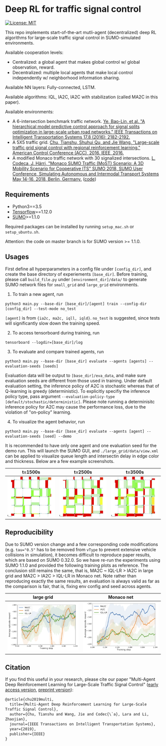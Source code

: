 # Deep RL for traffic signal control

[![License: MIT](https://img.shields.io/badge/License-MIT-yellow.svg)](https://opensource.org/licenses/MIT)

This repo implements start-of-the-art mutli-agent (decentralized) deep RL algorithms for large-scale traffic signal control in SUMO-simulated environments.

Available cooperation levels:
* Centralized: a global agent that makes global control w/ global observation, reward.
* Decentralized: multiple local agents that make local control independently w/ neighborhood information sharing.

Available NN layers:
Fully-connected, LSTM.

Available algorithms:
IQL, IA2C, IA2C with stabilization (called MA2C in this paper). 

Available environments:
* A 6-intersection benchmark traffic network. [Ye, Bao-Lin, et al. "A hierarchical model predictive control approach for signal splits optimization in large-scale urban road networks." IEEE Transactions on Intelligent Transportation Systems 17.8 (2016): 2182-2192.](https://ieeexplore.ieee.org/abstract/document/7406703/)
* A 5X5 traffic grid. [Chu, Tianshu, Shuhui Qu, and Jie Wang. "Large-scale traffic grid signal control with regional reinforcement learning." American Control Conference (ACC), 2016. IEEE, 2016.](https://ieeexplore.ieee.org/abstract/document/7525014/)
* A modified Monaco traffic network with 30 signalized intersections. [L. Codeca, J. Härri, "Monaco SUMO Traffic (MoST) Scenario: A 3D Mobility Scenario for Cooperative ITS" SUMO 2018, SUMO User Conference, Simulating Autonomous and Intermodal Transport Systems May 14-16, 2018, Berlin, Germany.](http://www.eurecom.fr/en/publication/5527/download/comsys-publi-5527.pdf) ([code](https://github.com/lcodeca/MoSTScenario))


## Requirements
* Python3==3.5
* [Tensorflow](http://www.tensorflow.org/install)==1.12.0
* [SUMO](http://sumo.dlr.de/wiki/Installing)>=1.1.0

Required packages can be installed by running `setup_mac.sh` or `setup_ubuntu.sh`. 

Attention: the code on master branch is for SUMO version >= 1.1.0.

## Usages
First define all hyperparameters in a config file under `[config_dir]`, and create the base directory of experiements `[base_dir]`. Before training, please call `build_file.py` under `[environment_dir]/data/` to generate SUMO network files for `small_grid` and `large_grid` environments.

1. To train a new agent, run
~~~
python3 main.py --base-dir [base_dir]/[agent] train --config-dir [config_dir] --test-mode no_test
~~~
`[agent]` is from `{ia2c, ma2c, iqll, iqld}`. `no_test` is suggested, since tests will significantly slow down the training speed.

2. To access tensorboard during training, run
~~~
tensorboard --logdir=[base_dir]/log
~~~

3. To evaluate and compare trained agents, run
~~~
python3 main.py --base-dir [base_dir] evaluate --agents [agents] --evaluation-seeds [seeds]
~~~
Evaluation data will be output to `[base_dir]/eva_data`, and make sure evaluation seeds are different from those used in training. Under default evaluation setting, the inference policy of A2C is stochastic whereas that of Q-learning is greedy (deterministic). To explicitly specifiy the inference policy type, pass argument `--evaluation-policy-type [default/stochastic/deterministic]`. Please note running a determinisitc inference policy for A2C may cause the performance loss, due to the violation of "on-policy" learning.   

4. To visualize the agent behavior, run
~~~
python3 main.py --base-dir [base_dir] evaluate --agents [agent] --evaluation-seeds [seed] --demo
~~~
It is recommended to have only one agent and one evaluation seed for the demo run. This will launch the SUMO GUI, and `./large_grid/data/view.xml` can be applied to visualize queue length and intersectin delay in edge color and thickness. Below are a few example screenshots.

|   t=1500s          |      t=2500s         |     t=3500s              
:-------------------:|:--------------------:|:--------------------:
![](./figs/1500.png) | ![](./figs/2500.png) | ![](./figs/3500.png) 

## Reproducibility
Due to SUMO version change and a few corresponding code modifications (e.g. `tau="0.5"` has to be removed from `vType` to prevent extensive vehicle collisions in simulation), it becomes difficult to reproduce paper results, which are based on SUMO 0.32.0. So we have re-run the experiments using SUMO 1.1.0 and provided the following training plots as reference. The conclusion still remains the same, that is, MA2C ~ IQL-LR > IA2C in large grid and MA2C > IA2C > IQL-LR in Monaco net. Note rather than reproducing exactly the same results, an evaluation is always valid as far as the comparison is fair, that is, fixing env config and seed across agents. 

|   large grid                   |      Monaco net                   
:-------------------------------:|:------------------------------:
![](./figs/large_grid_train.png) | ![](./figs/real_net_train.png)       

## Citation
If you find this useful in your research, please cite our paper "Multi-Agent Deep Reinforcement Learning for Large-Scale Traffic Signal Control" ([early access version](https://ieeexplore.ieee.org/document/8667868), [preprint version](https://arxiv.org/pdf/1903.04527.pdf)):
~~~
@article{chu2019multi,
  title={Multi-Agent Deep Reinforcement Learning for Large-Scale Traffic Signal Control},
  author={Chu, Tianshu and Wang, Jie and Codec{\`a}, Lara and Li, Zhaojian},
  journal={IEEE Transactions on Intelligent Transportation Systems},
  year={2019},
  publisher={IEEE}
}
~~~
